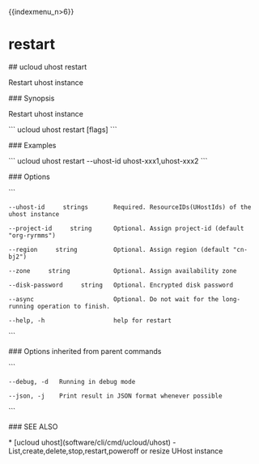 {{indexmenu_n>6}}

# restart

\#\# ucloud uhost restart

Restart uhost instance

\#\#\# Synopsis

Restart uhost instance

\`\`\` ucloud uhost restart \[flags\] \`\`\`

\#\#\# Examples

\`\`\` ucloud uhost restart --uhost-id uhost-xxx1,uhost-xxx2 \`\`\`

\#\#\# Options

\`\`\`

``` 
--uhost-id     strings       Required. ResourceIDs(UHostIds) of the uhost instance 
```

``` 
--project-id     string      Optional. Assign project-id (default "org-ryrmms") 
```

``` 
--region     string          Optional. Assign region (default "cn-bj2") 
```

``` 
--zone     string            Optional. Assign availability zone 
```

``` 
--disk-password     string   Optional. Encrypted disk password 
```

``` 
--async                      Optional. Do not wait for the long-running operation to finish. 
```

``` 
--help, -h                   help for restart 
```

\`\`\`

\#\#\# Options inherited from parent commands

\`\`\`

``` 
--debug, -d   Running in debug mode 
```

``` 
--json, -j    Print result in JSON format whenever possible 
```

\`\`\`

\#\#\# SEE ALSO

\* \[ucloud uhost\](software/cli/cmd/ucloud/uhost) -
List,create,delete,stop,restart,poweroff or resize UHost instance
